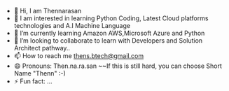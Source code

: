 - 👋 Hi, I am Thennarasan
- 👀 I am interested in learning Python Coding, Latest Cloud platforms technologies and A.I Machine Language 
- 🌱 I’m currently learning Amazon AWS,Microsoft Azure and Python
- 💞️ I’m looking to collaborate to learn with Developers and Solution Architect pathway..
- 📫 How to reach me thens.btech@gmail.com
- 😄 Pronouns: Then.na.ra.san ~~If this is still hard, you can choose Short Name "Thenn" :-)
- ⚡ Fun fact: ...

<!---
thennarasans/thennarasans is a ✨ special ✨ repository because its `README.md` (this file) appears on your GitHub profile.
You can click the Preview link to take a look at your changes.
--->
